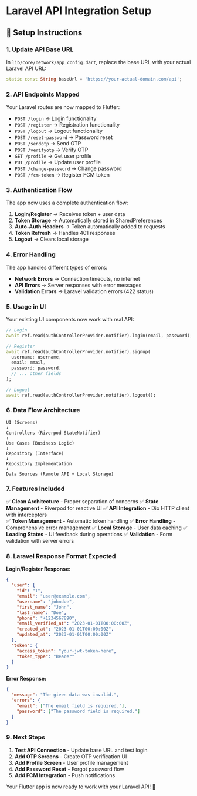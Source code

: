 # Laravel API Integration Setup

## 🚀 Setup Instructions

### 1. Update API Base URL
In `lib/core/network/app_config.dart`, replace the base URL with your actual Laravel API URL:

```dart
static const String baseUrl = 'https://your-actual-domain.com/api';
```

### 2. API Endpoints Mapped
Your Laravel routes are now mapped to Flutter:

- `POST /login` → Login functionality
- `POST /register` → Registration functionality  
- `POST /logout` → Logout functionality
- `POST /reset-password` → Password reset
- `POST /sendotp` → Send OTP
- `POST /verifyotp` → Verify OTP
- `GET /profile` → Get user profile
- `PUT /profile` → Update user profile
- `POST /change-password` → Change password
- `POST /fcm-token` → Register FCM token

### 3. Authentication Flow
The app now uses a complete authentication flow:

1. **Login/Register** → Receives token + user data
2. **Token Storage** → Automatically stored in SharedPreferences  
3. **Auto-Auth Headers** → Token automatically added to requests
4. **Token Refresh** → Handles 401 responses
5. **Logout** → Clears local storage

### 4. Error Handling
The app handles different types of errors:

- **Network Errors** → Connection timeouts, no internet
- **API Errors** → Server responses with error messages
- **Validation Errors** → Laravel validation errors (422 status)

### 5. Usage in UI
Your existing UI components now work with real API:

```dart
// Login
await ref.read(authControllerProvider.notifier).login(email, password);

// Register  
await ref.read(authControllerProvider.notifier).signup(
  username: username,
  email: email, 
  password: password,
  // ... other fields
);

// Logout
await ref.read(authControllerProvider.notifier).logout();
```

### 6. Data Flow Architecture

```
UI (Screens) 
↓
Controllers (Riverpod StateNotifier)
↓  
Use Cases (Business Logic)
↓
Repository (Interface)
↓
Repository Implementation 
↓
Data Sources (Remote API + Local Storage)
```

### 7. Features Included

✅ **Clean Architecture** - Proper separation of concerns
✅ **State Management** - Riverpod for reactive UI
✅ **API Integration** - Dio HTTP client with interceptors  
✅ **Token Management** - Automatic token handling
✅ **Error Handling** - Comprehensive error management
✅ **Local Storage** - User data caching
✅ **Loading States** - UI feedback during operations
✅ **Validation** - Form validation with server errors

### 8. Laravel Response Format Expected

**Login/Register Response:**
```json
{
  "user": {
    "id": "1",
    "email": "user@example.com", 
    "username": "johndoe",
    "first_name": "John",
    "last_name": "Doe",
    "phone": "+1234567890",
    "email_verified_at": "2023-01-01T00:00:00Z",
    "created_at": "2023-01-01T00:00:00Z",
    "updated_at": "2023-01-01T00:00:00Z"
  },
  "token": {
    "access_token": "your-jwt-token-here",
    "token_type": "Bearer"
  }
}
```

**Error Response:**
```json
{
  "message": "The given data was invalid.",
  "errors": {
    "email": ["The email field is required."],
    "password": ["The password field is required."]
  }
}
```

### 9. Next Steps

1. **Test API Connection** - Update base URL and test login
2. **Add OTP Screens** - Create OTP verification UI
3. **Add Profile Screen** - User profile management
4. **Add Password Reset** - Forgot password flow
5. **Add FCM Integration** - Push notifications

Your Flutter app is now ready to work with your Laravel API! 🎉
